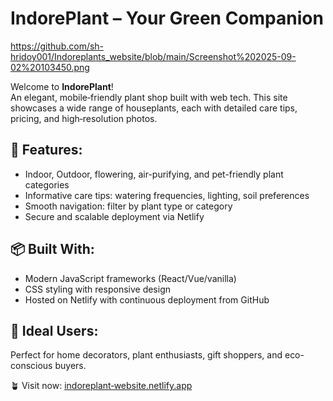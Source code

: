 # IndorePlant – Your Green Companion
https://github.com/sh-hridoy001/Indoreplants_website/blob/main/Screenshot%202025-09-02%20103450.png

Welcome to **IndorePlant**!  
An elegant, mobile‑friendly plant shop built with web tech. This site showcases a wide range of houseplants, each with detailed care tips, pricing, and high‑resolution photos. 

## 🌿 Features:
- Indoor, Outdoor, flowering, air-purifying, and pet-friendly plant categories  
- Informative care tips: watering frequencies, lighting, soil preferences  
- Smooth navigation: filter by plant type or category  
- Secure and scalable deployment via Netlify

## 📦 Built With:
- Modern JavaScript frameworks (React/Vue/vanilla)
- CSS styling with responsive design
- Hosted on Netlify with continuous deployment from GitHub

## 🚀 Ideal Users:
Perfect for home decorators, plant enthusiasts, gift shoppers, and eco-conscious buyers.

🪴 Visit now: [indoreplant‑website.netlify.app](https://indoreplant-website.netlify.app/)

